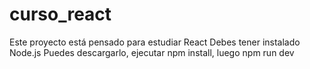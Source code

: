 # curso_react
Este proyecto está pensado para estudiar React
Debes tener instalado Node.js
Puedes descargarlo, ejecutar npm install, luego npm run dev
